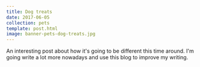 ```yaml
---
title: Dog treats
date: 2017-06-05
collection: pets
template: post.html
image: banner-pets-dog-treats.jpg
---
```


An interesting post about how it's going to be different this time around. I'm going write a lot more nowadays and use this blog to improve my writing.